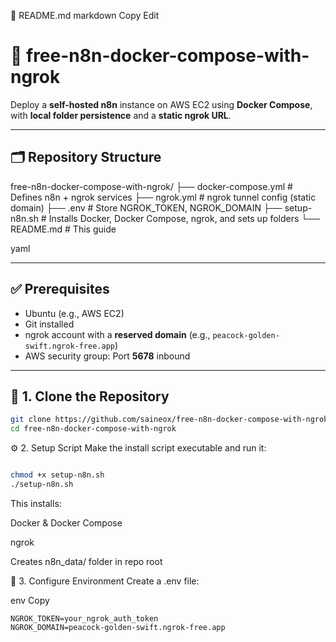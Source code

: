 📘 README.md
markdown
Copy
Edit
# 🚀 free-n8n-docker-compose-with-ngrok

Deploy a **self-hosted n8n** instance on AWS EC2 using **Docker Compose**, with **local folder persistence** and a **static ngrok URL**.

---

## 🗂️ Repository Structure

free-n8n-docker-compose-with-ngrok/
├── docker-compose.yml # Defines n8n + ngrok services
├── ngrok.yml # ngrok tunnel config (static domain)
├── .env # Store NGROK_TOKEN, NGROK_DOMAIN
├── setup-n8n.sh # Installs Docker, Docker Compose, ngrok, and sets up folders
└── README.md # This guide

yaml


---

## ✅ Prerequisites

- Ubuntu (e.g., AWS EC2)
- Git installed
- ngrok account with a **reserved domain** (e.g., `peacock-golden-swift.ngrok-free.app`)
- AWS security group: Port **5678** inbound

---

## 🚀 1. Clone the Repository

```bash
git clone https://github.com/saineox/free-n8n-docker-compose-with-ngrok.git
cd free-n8n-docker-compose-with-ngrok
```
⚙️ 2. Setup Script
Make the install script executable and run it:

```bash

chmod +x setup-n8n.sh
./setup-n8n.sh
```
This installs:

Docker & Docker Compose

ngrok

Creates n8n_data/ folder in repo root

🔐 3. Configure Environment
Create a .env file:

env
Copy
```
NGROK_TOKEN=your_ngrok_auth_token
NGROK_DOMAIN=peacock-golden-swift.ngrok-free.app
```
